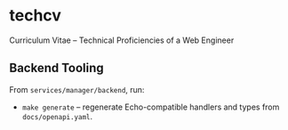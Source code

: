 # techcv
Curriculum Vitae – Technical Proficiencies of a Web Engineer

## Backend Tooling

From `services/manager/backend`, run:

- `make generate` – regenerate Echo-compatible handlers and types from `docs/openapi.yaml`.
